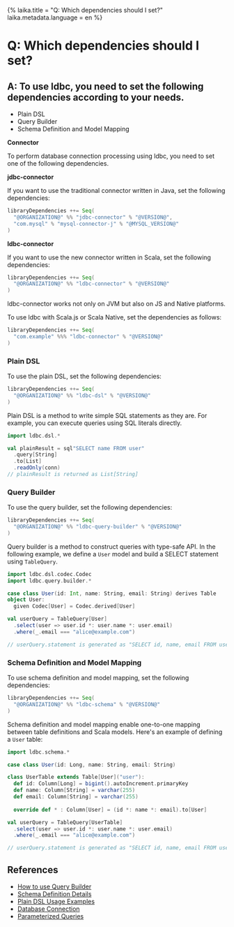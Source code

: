 {%
  laika.title = "Q: Which dependencies should I set?"
  laika.metadata.language = en
%}

# Q: Which dependencies should I set?

## A: To use ldbc, you need to set the following dependencies according to your needs.

- Plain DSL
- Query Builder
- Schema Definition and Model Mapping

**Connector**

To perform database connection processing using ldbc, you need to set one of the following dependencies.

**jdbc-connector**

If you want to use the traditional connector written in Java, set the following dependencies:

```scala 3
libraryDependencies ++= Seq(
  "@ORGANIZATION@" %% "jdbc-connector" % "@VERSION@",
  "com.mysql" % "mysql-connector-j" % "@MYSQL_VERSION@"
)
```

**ldbc-connector**

If you want to use the new connector written in Scala, set the following dependencies:

```scala 3
libraryDependencies ++= Seq(
  "@ORGANIZATION@" %% "ldbc-connector" % "@VERSION@"
)
```

ldbc-connector works not only on JVM but also on JS and Native platforms.

To use ldbc with Scala.js or Scala Native, set the dependencies as follows:

```scala 3
libraryDependencies ++= Seq(
  "com.example" %%% "ldbc-connector" % "@VERSION@"
)
```

### Plain DSL

To use the plain DSL, set the following dependencies:

```scala 3
libraryDependencies ++= Seq(
  "@ORGANIZATION@" %% "ldbc-dsl" % "@VERSION@"
)
```

Plain DSL is a method to write simple SQL statements as they are. For example, you can execute queries using SQL literals directly.

```scala
import ldbc.dsl.*

val plainResult = sql"SELECT name FROM user"
  .query[String]
  .to[List]
  .readOnly(conn)
// plainResult is returned as List[String]
```

### Query Builder

To use the query builder, set the following dependencies:

```scala 3
libraryDependencies ++= Seq(
  "@ORGANIZATION@" %% "ldbc-query-builder" % "@VERSION@"
)
```

Query builder is a method to construct queries with type-safe API. In the following example, we define a `User` model and build a SELECT statement using `TableQuery`.

```scala 3
import ldbc.dsl.codec.Codec
import ldbc.query.builder.*

case class User(id: Int, name: String, email: String) derives Table
object User:
  given Codec[User] = Codec.derived[User]

val userQuery = TableQuery[User]
  .select(user => user.id *: user.name *: user.email)
  .where(_.email === "alice@example.com")

// userQuery.statement is generated as "SELECT id, name, email FROM user WHERE email = ?"
```

### Schema Definition and Model Mapping

To use schema definition and model mapping, set the following dependencies:

```scala 3
libraryDependencies ++= Seq(
  "@ORGANIZATION@" %% "ldbc-schema" % "@VERSION@"
)
```

Schema definition and model mapping enable one-to-one mapping between table definitions and Scala models. Here's an example of defining a `User` table:

```scala 3
import ldbc.schema.*

case class User(id: Long, name: String, email: String)

class UserTable extends Table[User]("user"):
  def id: Column[Long] = bigint().autoIncrement.primaryKey
  def name: Column[String] = varchar(255)
  def email: Column[String] = varchar(255)
  
  override def * : Column[User] = (id *: name *: email).to[User]

val userQuery = TableQuery[UserTable]
  .select(user => user.id *: user.name *: user.email)
  .where(_.email === "alice@example.com")

// userQuery.statement is generated as "SELECT id, name, email FROM user WHERE email = ?"
```

## References
- [How to use Query Builder](/en/tutorial/Query-Builder.md)
- [Schema Definition Details](/en/tutorial/Schema.md)
- [Plain DSL Usage Examples](/en/tutorial/Selecting-Data.md)
- [Database Connection](/en/tutorial/Connection.md)
- [Parameterized Queries](/en/tutorial/Parameterized-Queries.md)
